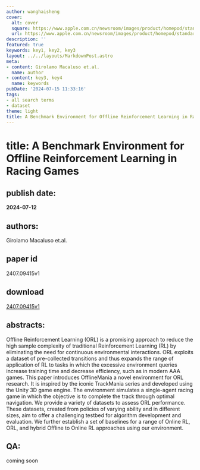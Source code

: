 ```yaml
---
author: wanghaisheng
cover:
  alt: cover
  square: https://www.apple.com.cn/newsroom/images/product/homepod/standard/Apple-HomePod-hero-230118_big.jpg.large_2x.jpg
  url: https://www.apple.com.cn/newsroom/images/product/homepod/standard/Apple-HomePod-hero-230118_big.jpg.large_2x.jpg
description: ''
featured: true
keywords: key1, key2, key3
layout: ../../layouts/MarkdownPost.astro
meta:
- content: Girolamo Macaluso et.al.
  name: author
- content: key3, key4
  name: keywords
pubDate: '2024-07-15 11:33:16'
tags:
- all search terms
- dataset
theme: light
title: A Benchmark Environment for Offline Reinforcement Learning in Racing Games
---
```


# title: A Benchmark Environment for Offline Reinforcement Learning in Racing Games 
## publish date: 
**2024-07-12** 
## authors: 
  Girolamo Macaluso et.al. 
## paper id
2407.09415v1
## download
[2407.09415v1](http://arxiv.org/abs/2407.09415v1)
## abstracts:
Offline Reinforcement Learning (ORL) is a promising approach to reduce the high sample complexity of traditional Reinforcement Learning (RL) by eliminating the need for continuous environmental interactions. ORL exploits a dataset of pre-collected transitions and thus expands the range of application of RL to tasks in which the excessive environment queries increase training time and decrease efficiency, such as in modern AAA games. This paper introduces OfflineMania a novel environment for ORL research. It is inspired by the iconic TrackMania series and developed using the Unity 3D game engine. The environment simulates a single-agent racing game in which the objective is to complete the track through optimal navigation. We provide a variety of datasets to assess ORL performance. These datasets, created from policies of varying ability and in different sizes, aim to offer a challenging testbed for algorithm development and evaluation. We further establish a set of baselines for a range of Online RL, ORL, and hybrid Offline to Online RL approaches using our environment.
## QA:
coming soon
